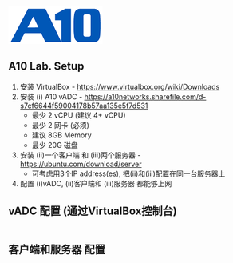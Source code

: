 ![](/Images/A10-NewLogos-Blue-NoReg-RGB-50.png)

## A10 Lab. Setup
1. 安装 VirtualBox - https://www.virtualbox.org/wiki/Downloads
2. 安装 (i) A10 vADC - https://a10networks.sharefile.com/d-s7cf6644f59004178b57aa135e5f7d531
    + 最少 2 vCPU (建议 4+ vCPU)
    + 最少 2 网卡 (必须)
    + 建议 8GB Memory
    + 最少 20G 磁盘   
3. 安装 (ii)一个客户端 和 (iii)两个服务器 - https://ubuntu.com/download/server
    + 可考虑用3个IP address(es), 把(ii)和(iii)配置在同一台服务器上
4. 配置 (i)vADC, (ii)客户端和 (iii)服务器 都能够上网

## vADC 配置 (通过VirtualBox控制台) 
```

```

## 客户端和服务器 配置
```

```